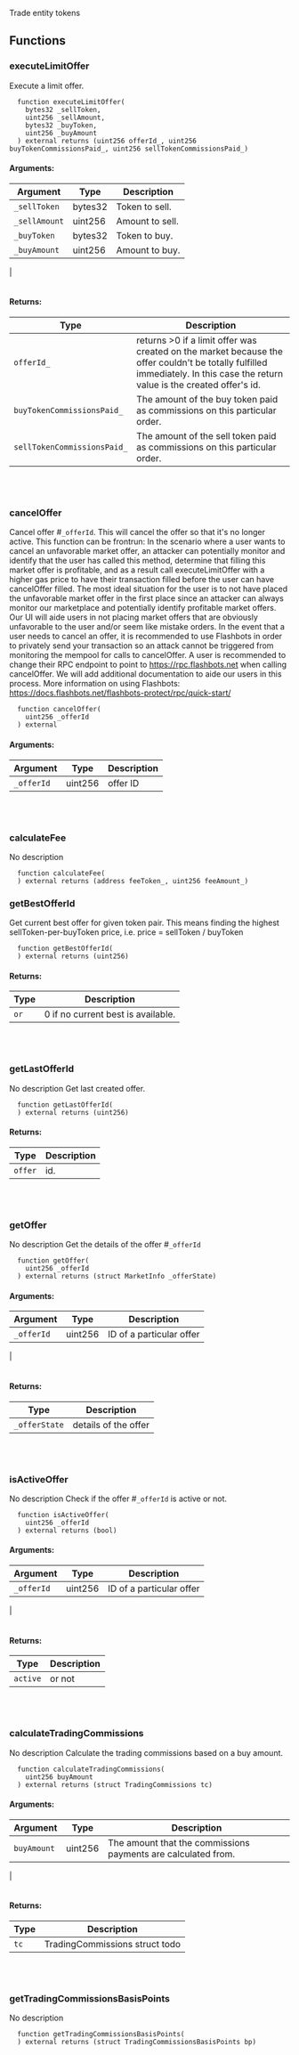 Trade entity tokens
## Functions
### executeLimitOffer
Execute a limit offer.
```solidity
  function executeLimitOffer(
    bytes32 _sellToken,
    uint256 _sellAmount,
    bytes32 _buyToken,
    uint256 _buyAmount
  ) external returns (uint256 offerId_, uint256 buyTokenCommissionsPaid_, uint256 sellTokenCommissionsPaid_)
```
#### Arguments:
| Argument | Type | Description |
| --- | --- | --- |
|`_sellToken` | bytes32 | Token to sell.
|`_sellAmount` | uint256 | Amount to sell.
|`_buyToken` | bytes32 | Token to buy.
|`_buyAmount` | uint256 | Amount to buy.
|
<br></br>
#### Returns:
| Type | Description |
| --- | --- |
|`offerId_` | returns >0 if a limit offer was created on the market because the offer couldn't be totally fulfilled immediately. In this case the return value is the created offer's id.
|`buyTokenCommissionsPaid_` | The amount of the buy token paid as commissions on this particular order.
|`sellTokenCommissionsPaid_` | The amount of the sell token paid as commissions on this particular order.|
<br></br>
### cancelOffer
Cancel offer #`_offerId`. This will cancel the offer so that it's no longer active.
This function can be frontrun: In the scenario where a user wants to cancel an unfavorable market offer, an attacker can potentially monitor and identify
      that the user has called this method, determine that filling this market offer is profitable, and as a result call executeLimitOffer with a higher gas price to have
      their transaction filled before the user can have cancelOffer filled. The most ideal situation for the user is to not have placed the unfavorable market offer
      in the first place since an attacker can always monitor our marketplace and potentially identify profitable market offers. Our UI will aide users in not placing
      market offers that are obviously unfavorable to the user and/or seem like mistake orders. In the event that a user needs to cancel an offer, it is recommended to
      use Flashbots in order to privately send your transaction so an attack cannot be triggered from monitoring the mempool for calls to cancelOffer. A user is recommended
      to change their RPC endpoint to point to https://rpc.flashbots.net when calling cancelOffer. We will add additional documentation to aide our users in this process.
      More information on using Flashbots: https://docs.flashbots.net/flashbots-protect/rpc/quick-start/
```solidity
  function cancelOffer(
    uint256 _offerId
  ) external
```
#### Arguments:
| Argument | Type | Description |
| --- | --- | --- |
|`_offerId` | uint256 | offer ID|
<br></br>
### calculateFee
No description
```solidity
  function calculateFee(
  ) external returns (address feeToken_, uint256 feeAmount_)
```
### getBestOfferId
Get current best offer for given token pair.
This means finding the highest sellToken-per-buyToken price, i.e. price = sellToken / buyToken
```solidity
  function getBestOfferId(
  ) external returns (uint256)
```
#### Returns:
| Type | Description |
| --- | --- |
|`or` | 0 if no current best is available.|
<br></br>
### getLastOfferId
No description
Get last created offer.
```solidity
  function getLastOfferId(
  ) external returns (uint256)
```
#### Returns:
| Type | Description |
| --- | --- |
|`offer` | id.|
<br></br>
### getOffer
No description
Get the details of the offer #`_offerId`
```solidity
  function getOffer(
    uint256 _offerId
  ) external returns (struct MarketInfo _offerState)
```
#### Arguments:
| Argument | Type | Description |
| --- | --- | --- |
|`_offerId` | uint256 | ID of a particular offer
|
<br></br>
#### Returns:
| Type | Description |
| --- | --- |
|`_offerState` | details of the offer|
<br></br>
### isActiveOffer
No description
Check if the offer #`_offerId` is active or not.
```solidity
  function isActiveOffer(
    uint256 _offerId
  ) external returns (bool)
```
#### Arguments:
| Argument | Type | Description |
| --- | --- | --- |
|`_offerId` | uint256 | ID of a particular offer
|
<br></br>
#### Returns:
| Type | Description |
| --- | --- |
|`active` | or not|
<br></br>
### calculateTradingCommissions
No description
Calculate the trading commissions based on a buy amount.
```solidity
  function calculateTradingCommissions(
    uint256 buyAmount
  ) external returns (struct TradingCommissions tc)
```
#### Arguments:
| Argument | Type | Description |
| --- | --- | --- |
|`buyAmount` | uint256 | The amount that the commissions payments are calculated from.
|
<br></br>
#### Returns:
| Type | Description |
| --- | --- |
|`tc` | TradingCommissions struct todo|
<br></br>
### getTradingCommissionsBasisPoints
No description
```solidity
  function getTradingCommissionsBasisPoints(
  ) external returns (struct TradingCommissionsBasisPoints bp)
```
